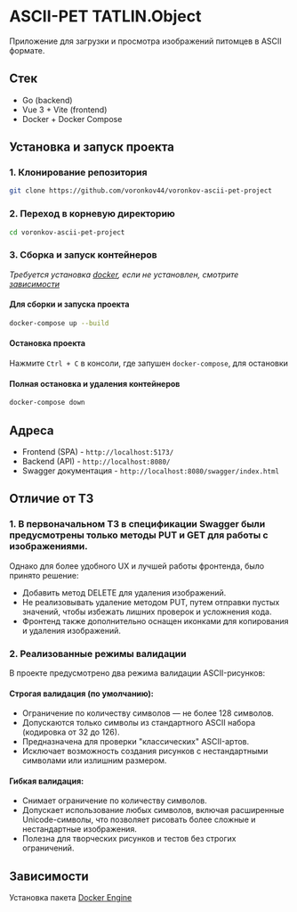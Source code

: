 # ASCII-PET TATLIN.Object
Приложение для загрузки и просмотра изображений питомцев в ASCII формате.

## Стек
- Go (backend)
- Vue 3 + Vite (frontend)
- Docker + Docker Compose

## Установка и запуск проекта

### 1. Клонирование репозитория
```bash
git clone https://github.com/voronkov44/voronkov-ascii-pet-project
```

### 2. Переход в корневую директорию 
```bash
cd voronkov-ascii-pet-project
```

### 3. Сборка и запуск контейнеров
*Требуется установка [docker](https://www.docker.com/products/docker-desktop/), если не установлен, смотрите [зависимости](https://github.com/voronkov44/voronkov-ascii-pet-project/tree/main?tab=readme-ov-file#%D0%B7%D0%B0%D0%B2%D0%B8%D1%81%D0%B8%D0%BC%D0%BE%D1%81%D1%82%D0%B8)*
#### Для сборки и запуска проекта
```bash
docker-compose up --build
```

#### Остановка проекта
Нажмите `Ctrl + C` в консоли, где запушен `docker-compose`, для остановки

#### Полная остановка и удаления контейнеров
```bash
docker-compose down
```

## Адреса
- Frontend (SPA) - ```http://localhost:5173/```
- Backend (API) - ```http://localhost:8080/```
- Swagger документация - ```http://localhost:8080/swagger/index.html```

## Отличие от ТЗ
### 1. В первоначальном ТЗ в спецификации Swagger были предусмотрены только методы PUT и GET для работы с изображениями.
Однако для более удобного UX и лучшей работы фронтенда, было принято решение:
- Добавить метод DELETE для удаления изображений.
- Не реализовывать удаление методом PUT, путем отправки пустых значений, чтобы избежать лишних проверок и усложнения кода.
- Фронтенд также дополнительно оснащен иконками для копирования и удаления изображений.

### 2. Реализованные режимы валидации
В проекте предусмотрено два режима валидации ASCII-рисунков:

#### Строгая валидация (по умолчанию):
- Ограничение по количеству символов — не более 128 символов.
- Допускаются только символы из стандартного ASCII набора (кодировка от 32 до 126).
- Предназначена для проверки "классических" ASCII-артов.
- Исключает возможность создания рисунков с нестандартными символами или излишним размером.

#### Гибкая валидация:
- Снимает ограничение по количеству символов.
- Допускает использование любых символов, включая расширенные Unicode-символы, что позволяет рисовать более сложные и нестандартные изображения.
- Полезна для творческих рисунков и тестов без строгих ограничений.

## **Зависимости**
Установка пакета [Docker Engine](https://docs.docker.com/engine/install/)


